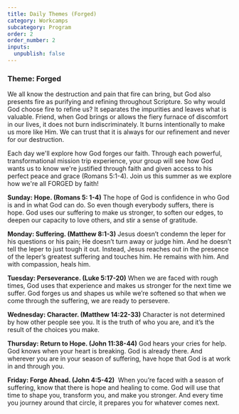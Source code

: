 ```yaml
---
title: Daily Themes (Forged)
category: Workcamps
subcategory: Program
order: 2
order_number: 2
inputs:
  unpublish: false
---
```

### **Theme: Forged**

We all know the destruction and pain that fire can bring, but God also presents fire as purifying and refining throughout Scripture. So why would God choose fire to refine us? It separates the impurities and leaves what is valuable. Friend, when God brings or allows the fiery furnace of discomfort in our lives, it does not burn indiscriminately. It burns intentionally to make us more like Him. We can trust that it is always for our refinement and never for our destruction.

Each day we'll explore how God forges our faith. Through each powerful, transformational mission trip experience, your group will see how God wants us to know we're justified through faith and given access to his perfect peace and grace (Romans 5:1-4). Join us this summer as we explore how we're all FORGED by faith!

**Sunday: Hope. (Romans 5: 1-4)**&nbsp;The hope of God is confidence in who God is and in what God can do. So even though everybody suffers, there is hope. God uses our suffering to make us stronger, to soften our edges, to deepen our capacity to love others, and stir a sense of gratitude.

**Monday: Suffering. (Matthew 8:1-3)**&nbsp;Jesus doesn’t condemn the leper for his questions or his pain; He doesn’t turn away or judge him. And he doesn’t tell the leper to just tough it out. Instead, Jesus reaches out in the presence of the leper’s greatest suffering and touches him. He remains with him. And with compassion, heals him.

**Tuesday: Perseverance. (Luke 5:17-20)** When we are faced with rough times, God uses that experience and makes us stronger for the next time we suffer. God forges us and shapes us while we’re softened so that when we come through the suffering, we are ready to persevere.

**Wednesday: Character. (Matthew 14:22-33)**&nbsp;Character is not determined by how other people see you. It is the truth of who you are, and it’s the result of the choices you make.

**Thursday: Return to Hope. (John 11:38-44)**&nbsp;God hears your cries for help. God knows when your heart is breaking. God is already there. And wherever you are in your season of suffering, have hope that God is at work in and through you.

**Friday: Forge Ahead. (John 4:5-42)** &nbsp;When you’re faced with a season of suffering, know that there is hope and healing to come. God will use that time to shape you, transform you, and make you stronger. And every time you journey around that circle, it prepares you for whatever comes next.